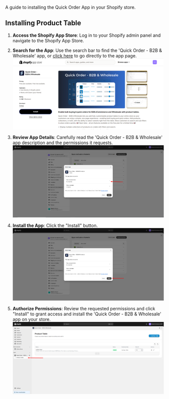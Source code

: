 A guide to installing the Quick Order App in your Shopify store.

## Installing Product Table

1. **Access the Shopify App Store**: Log in to your Shopify admin panel and navigate to the Shopify App Store. 

2. **Search for the App**: Use the search bar to find the 'Quick Order - B2B & Wholesale' app, or [click here](https://apps.shopify.com/quick-order-b2b-and-wholesale) to go directly to the app page.
![Getting_Started](/bigcommerce/images/GS1.png)

3. **Review App Details**: Carefully read the 'Quick Order - B2B & Wholesale' app description and the permissions it requests.
![Getting_Started](/bigcommerce/images/read_permission.png)

4. **Install the App**: Click the "Install" button.
![Getting_Started](/bigcommerce/images/Install_.png)

5. **Authorize Permissions**: Review the requested permissions and click "Install" to grant access and install the 'Quick Order - B2B & Wholesale' app on your store.
![Getting_Started](/bigcommerce/images/installed.png)





